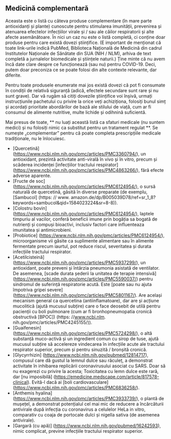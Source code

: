 ## Medicină complementară

Aceasta este o listă cu câteva produse complementare (în mare parte antioxidanți și plante) cunoscute pentru stimularea imunității, prevenirea și atenuarea efectelor infecțiilor virale și / sau ale căilor respiratorii și alte afecte asemănătoare. În nici un caz nu este o listă completă, ci conține doar produse pentru care există dovezi științifice. (E important de menționat că toate link-urile indică PubMed, Biblioteca Națională de Medicină din cadrul Institutelor Naționale de Sănătate din SUA (NIH / NLM), arhiva de text completă a jurnalelor biomedicale și științele naturii.) Ține minte că nu avem încă date clare despre ce funcționează (sau nu) pentru COVID-19. Deci, putem doar preconiza ce se poate folosi din alte contexte relevante, dar diferite.

Pentru toate produsele enumerate mai jos există dovezi că pot fi consumate în condiții de relativă siguranță (adică, efectele secundare sunt rare și nu sunt grave). Dar vă rugăm să citiți dovezile științifice voi înșivă, urmați instrucțiunile pachetului cu privire la orice veți achiziționa, folosiți bunul simț și acordați prioritate abordărilor de bază ale stilului de viață, cum ar fi consumul de alimente nutritive, multe lichide și odihnină suficientă.

Mai presus de toate, ** nu luați această listă ca sfaturi medicale (nu suntem medici) și nu folosiți nimic ca substitut pentru un tratament regulat **. Se numește „complementar” pentru că poate completa prescripțiile medicale tradiționale, nu le înlocuiesc.

* [Quercetină] (https://www.ncbi.nlm.nih.gov/pmc/articles/PMC3360794/), un antioxidant, prezintă activitate anti-virală în vivo și în vitro, precum și scăderea incidenței [infecțiilor tractului respirator] (https://www.ncbi.nlm.nih.gov/pmc/articles/PMC4863266/), fără efecte adverse aparente.
* [Fructe de soc] (https://www.ncbi.nlm.nih.gov/pmc/articles/PMC6124954/), o sursă naturală de quercetină, găsită în diverse preparate (de exemplu, [Sambucol] (https: // www. amazon.de/dp/B005039D78/ref=sr_1_8?keywords=sambucol&qid=1584023224&sr=8-8)).
* [Colostru bovin] (https://www.ncbi.nlm.nih.gov/pmc/articles/PMC6124954/), laptele timpuriu al vacilor, conferă beneficii imune prin bogăția sa bogată de nutrienți și compuși bioactivi, inclusiv factori care influenteaza imunitatea și antimicrobieni.
* [Probiotice] (https://www.ncbi.nlm.nih.gov/pmc/articles/PMC6124954/), microorganisme vii găsite ca suplimente alimentare sau în alimente fermentate precum iaurtul, pot reduce riscul, severitatea și durata infecțiile tractului respirator.
* [Acetilcisteină] (https://www.ncbi.nlm.nih.gov/pmc/articles/PMC5937299/), un antioxidant, poate preveni și întârzia pneumonia asistată de ventilator. De asemenea, [scade durata șederii la unitatea de terapie intensivă] (https://www.ncbi.nlm.nih.gov/pmc/articles/PMC5590037/) pentru sindromul de suferință respiratorie acută. Este [poate sau nu ajuta împotriva gripei severe] (https://www.ncbi.nlm.nih.gov/pmc/articles/PMC5801167/). Are același mecanism general ca quercetina (antiinflamatoare), dar are și acțiune mucolitică (ajută mucusul subțire) care o face deosebit de utilă pentru pacienții cu boli pulmonare (cum ar fi bronhopneumopatia cronică obstructivă [BPOC]) (https: //www.ncbi.nlm. nih.gov/pmc/articles/PMC4245155/)).
* [Guaifenesin] (https://www.ncbi.nlm.nih.gov/pmc/articles/PMC5724298/), o altă substanță muco-activă și un ingredient comun cu sirop de tuse, ajută mucusul subțire să accelereze vindecarea în infecțiile acute ale tractului respirator superior, precum și pentru sinuzită / bronșită cronică.
* [Glycyrrhizin] (https://www.ncbi.nlm.nih.gov/pubmed/12814717), compusul care dă gustul la lemnul dulce sau răculeț, a demonstrat activitate în inhibarea replicării coronavirusului asociat cu SARS. Doar să nu exagerezi cu privire la acesta; Toxicitatea cu lemn dulce este rară, dar [nu imposibilă] (https://emedicine.medscape.com/article/817578-clinical). Evită-l dacă ai [boli cardiovasculare] (https://www.ncbi.nlm.nih.gov/pmc/articles/PMC6836258/).
* [Anthemis hyalina] (https://www.ncbi.nlm.nih.gov/pmc/articles/PMC3933739/), o plantă de mușețel, a demonstrat potențialul cel mai mic de reducere a încărcăturii antivirale după infecția cu coronavirus a celulelor HeLa in vitro, comparativ cu coaja de portocale dulci și nigella sativa (de asemenea antivirale).
* [Gargară (cu apă)] (https://www.ncbi.nlm.nih.gov/pubmed/16242593), nimic complicat, previne infecțiile tractului respirator superior.

